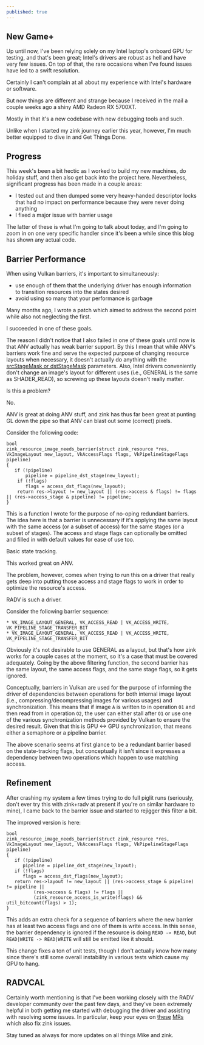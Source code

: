 ```yaml
---
published: true
---
```

## New Game+

Up until now, I've been relying solely on my Intel laptop's onboard GPU for testing, and that's been great; Intel's drivers are robust as hell and have very few issues. On top of that, the rare occasions when I've found issues have led to a swift resolution.

Certainly I can't complain at all about my experience with Intel's hardware or software.

But now things are different and strange because I received in the mail a couple weeks ago a shiny AMD Radeon RX 5700XT.

Mostly in that it's a new codebase with new debugging tools and such.

Unlike when I started my zink journey earlier this year, however, I'm much better equipped to dive in and Get Things Done.

## Progress
This week's been a bit hectic as I worked to build my new machines, do holiday stuff, and then also get back into the project here. Nevertheless, significant progress has been made in a couple areas:
* I tested out and then dumped some very heavy-handed descriptor locks that had no impact on performance because they were never doing anything
* I fixed a major issue with barrier usage

The latter of these is what I'm going to talk about today, and I'm going to zoom in on one very specific handler since it's been a while since this blog has shown any actual code.

## Barrier Performance
When using Vulkan barriers, it's important to simultaneously:
* use enough of them that the underlying driver has enough information to transition resources into the states desired
* avoid using so many that your performance is garbage

Many months ago, I wrote a patch which aimed to address the second point while also not neglecting the first.

I succeeded in one of these goals.

The reason I didn't notice that I also failed in one of these goals until now is that ANV actually has weak barrier support. By this I mean that while ANV's barriers work fine and serve the expected purpose of changing resource layouts when necessary, it doesn't actually do anything with the [srcStageMask or dstStageMask](https://www.khronos.org/registry/vulkan/specs/1.2-extensions/man/html/vkCmdPipelineBarrier.html) parameters. Also, Intel drivers conveniently don't change an image's layout for different uses (i.e., GENERAL is the same as SHADER_READ), so screwing up these layouts doesn't really matter.

Is this a problem?

No.

ANV is great at doing ANV stuff, and zink has thus far been great at punting GL down the pipe so that ANV can blast out some (correct) pixels.

Consider the following code:
```
bool
zink_resource_image_needs_barrier(struct zink_resource *res, VkImageLayout new_layout, VkAccessFlags flags, VkPipelineStageFlags pipeline)
{
   if (!pipeline)
       pipeline = pipeline_dst_stage(new_layout);
    if (!flags)
       flags = access_dst_flags(new_layout);
    return res->layout != new_layout || (res->access & flags) != flags || (res->access_stage & pipeline) != pipeline;
}
```
This is a function I wrote for the purpose of no-oping redundant barriers. The idea here is that a barrier is unnecessary if it's applying the same layout with the same access (or a subset of access) for the same stages (or a subset of stages). The access and stage flags can optionally be omitted and filled in with default values for ease of use too.

Basic state tracking.

This worked great on ANV.

The problem, however, comes when trying to run this on a driver that really gets deep into putting those access and stage flags to work in order to optimize the resource's access.

RADV is such a driver.

Consider the following barrier sequence:
```
* VK_IMAGE_LAYOUT_GENERAL, VK_ACCESS_READ | VK_ACCESS_WRITE, VK_PIPELINE_STAGE_TRANSFER_BIT
* VK_IMAGE_LAYOUT_GENERAL, VK_ACCESS_READ | VK_ACCESS_WRITE, VK_PIPELINE_STAGE_TRANSFER_BIT
```
Obviously it's not desirable to use GENERAL as a layout, but that's how zink works for a couple cases at the moment, so it's a case that must be covered adequately. Going by the above filtering function, the second barrier has the same layout, the same access flags, and the same stage flags, so it gets ignored.

Conceptually, barriers in Vulkan are used for the purpose of informing the driver of dependencies between operations for both internal image layout (i.e., compressing/decompressing images for various usages) and synchronization. This means that if image `A` is written to in operation `O1` and then read from in operation `O2`, the user can either stall after `O1` or use one of the various synchronization methods provided by Vulkan to ensure the desired result. Given that this is GPU <-> GPU synchronization, that means either a semaphore or a pipeline barrier.

The above scenario seems at first glance to be a redundant barrier based on the state-tracking flags, but conceptually it isn't since it expresses a dependency between two operations which happen to use matching access.

## Refinement
After crashing my system a few times trying to do full piglit runs (seriously, don't ever try this with zink+radv at present if you're on similar hardware to mine), I came back to the barrier issue and started to rejigger this filter a bit.

The improved version is here:
```
bool
zink_resource_image_needs_barrier(struct zink_resource *res, VkImageLayout new_layout, VkAccessFlags flags, VkPipelineStageFlags pipeline)
{
   if (!pipeline)
      pipeline = pipeline_dst_stage(new_layout);
   if (!flags)
      flags = access_dst_flags(new_layout);
   return res->layout != new_layout || (res->access_stage & pipeline) != pipeline ||
          (res->access & flags) != flags ||
          (zink_resource_access_is_write(flags) && util_bitcount(flags) > 1);
}
```
This adds an extra check for a sequence of barriers where the new barrier has at least two access flags and one of them is write access. In this sense, the barrier dependency is ignored if the resource is doing `READ -> READ`, but `READ|WRITE -> READ|WRITE` will still be emitted like it should.

This change fixes a ton of unit tests, though I don't actually know how many since there's still some overall instability in various tests which cause my GPU to hang.

## RADVCAL
Certainly worth mentioning is that I've been working closely with the RADV developer community over the past few days, and they've been extremely helpful in both getting me started with debugging the driver and assisting with resolving some issues. In particular, keep your eyes on [these](https://gitlab.freedesktop.org/mesa/mesa/-/merge_requests/7751) [MRs](https://gitlab.freedesktop.org/mesa/mesa/-/merge_requests/7817) which also fix zink issues.

Stay tuned as always for more updates on all things Mike and zink.
